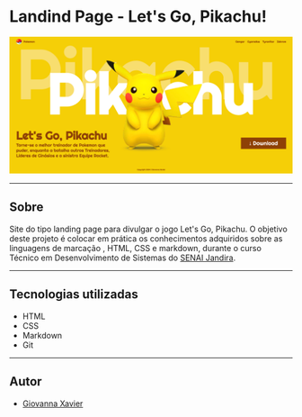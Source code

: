# Landind Page - Let's Go, Pikachu!

![](./screenshot/print-pikachu.png)

---
## Sobre
Site do tipo landing page para divulgar o jogo Let's Go, Pikachu.
O objetivo deste projeto é colocar em prática os conhecimentos adquiridos sobre as linguagens de marcação , HTML, CSS e markdown, durante o curso Técnico em Desenvolvimento de Sistemas do [SENAI Jandira](https://sp.senai.br/unidade/jandira/).

---

## Tecnologias utilizadas
- HTML
- CSS
- Markdown
- Git

---

## Autor

- [Giovanna Xavier](https://www.linkedin.com/in/giovanna-xavier-978538241/)